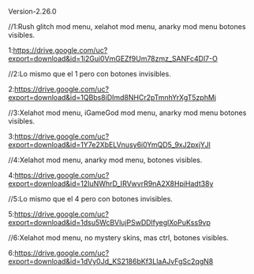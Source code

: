 Version-2.26.0

//1:Rush glitch mod menu, xelahot mod menu, anarky mod menu botones visibles.

1:https://drive.google.com/uc?export=download&id=1i2Gui0VmGEZf9Um78zmz_SANFc4Dl7-O


//2:Lo mismo que el 1 pero con botones invisibles.
                      
2:https://drive.google.com/uc?export=download&id=1QBbs8iDImd8NHCr2pTmnhYrXgT5zphMj


//3:Xelahot mod menu, iGameGod mod menu, anarky mod menu botones visibles.
        
3:https://drive.google.com/uc?export=download&id=1Y7e2XbELVnusy6i0YmQD5_9xJ2pxjYJl


//4:Xelahot mod menu, anarky mod menu, botones visibles.
                      
4:https://drive.google.com/uc?export=download&id=12IuNWhrD_IRVwvrR9nA2X8HpiHadt38y


//5:Lo mismo que el 4 pero con botones invisibles.
                      
5:https://drive.google.com/uc?export=download&id=1dsu5WcBVlujPSwDDlfyeglXoPuKss9vp


//6:Xelahot mod menu, no mystery skins, mas ctrl, botones visibles.
                      
6:https://drive.google.com/uc?export=download&id=1dVy0Jd_KS2186bKf3LlaAJvFgSc2qgN8

